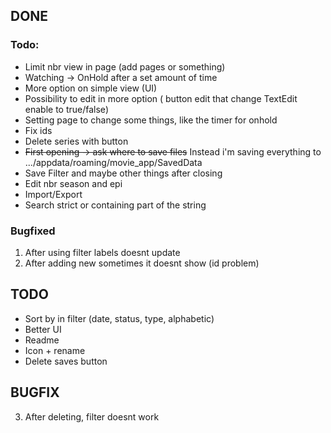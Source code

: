 ## DONE

### Todo:
- Limit nbr view in page (add pages or something)<br/>
- Watching -> OnHold after a set amount of time
- More option on simple view (UI)<br/>
- Possibility to edit in more option ( button edit that change TextEdit enable to true/false)<br/>
- Setting page to change some things, like the timer for onhold
- Fix ids
- Delete series with button <br/>
- ~~First opening -> ask where to save files~~ Instead i'm saving everything to .../appdata/roaming/movie_app/SavedData
- Save Filter and maybe other things after closing
- Edit nbr season and epi
- Import/Export
- Search strict or containing part of the string

### Bugfixed
1. After using filter labels doesnt update
2. After adding new sometimes it doesnt show (id problem)

## TODO

- Sort by in filter (date, status, type, alphabetic)
- Better UI
- Readme
- Icon + rename 
- Delete saves button


## BUGFIX

3. After deleting, filter doesnt work
